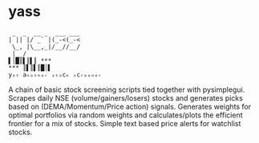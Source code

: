 # yass
```
 _  _  __ _  ___ ___
| || |/ _` |(_-<(_-<
 \_, |\__,_|/__//__/
 |__/               
▌│█║▌║▌║ ***
*** ║▌║▌║█│▌
yₑₜ aₙₒₜₕₑᵣ ₛₜₒcₖ ₛcᵣₑₑₙₑᵣ
```
A chain of basic stock screening scripts tied together with pysimplegui.
Scrapes daily NSE (volume/gainers/losers) stocks and generates picks based on (DEMA/Momentum/Price action) signals.
Generates weights for optimal portfolios via random weights and calculates/plots the efficient frontier for a mix of stocks.
Simple text based price alerts for watchlist stocks.
